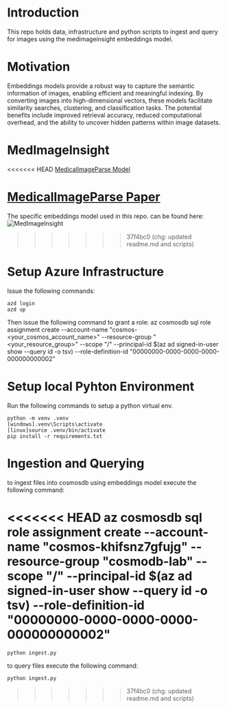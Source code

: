 # Introduction

This repo holds data, infrastructure and python scripts to ingest and query for images using the medimageinsight embeddings model.

# Motivation

Embeddings models provide a robust way to capture the semantic information of images, enabling efficient and meaningful indexing. By converting images into high-dimensional vectors, these models facilitate similarity searches, clustering, and classification tasks. The potential benefits include improved retrieval accuracy, reduced computational overhead, and the ability to uncover hidden patterns within image datasets.

# MedImageInsight

<<<<<<< HEAD
[MedicalImageParse Model](https://ai.azure.com/explore/models/MedImageInsight/version/5/registry/azureml)
  
[MedicalImageParse Paper](https://arxiv.org/pdf/2410.06542)
=======
The specific embeddings model used in this repo. can be found here:
![MedImageInsight](https://aka.ms/medimageinsightpaper)
>>>>>>> 37f4bc0 (chg: updated readme.md and scripts)

# Setup Azure Infrastructure

Issue the following commands: 
```
azd login
azd up
```

Then issue the following command to grant a role:
az cosmosdb sql role assignment create --account-name "cosmos-<your_cosmos_account_name>" --resource-group "<your_resource_group>" --scope "/" --principal-id $(az ad signed-in-user show --query id -o tsv) --role-definition-id "00000000-0000-0000-0000-000000000002"

# Setup local Pyhton Environment

Run the following commands to setup a python virtual env.

```
python -m venv .venv
[windows].venv\Scripts\activate
[linux]source .venv/bin/activate
pip install -r requirements.txt
```

# Ingestion and Querying

to ingest files into cosmosdb using embeddings model execute the following command:

<<<<<<< HEAD
az cosmosdb sql role assignment create --account-name "cosmos-khifsnz7gfujg" --resource-group "cosmodb-lab" --scope "/" --principal-id $(az ad signed-in-user show --query id -o tsv) --role-definition-id "00000000-0000-0000-0000-000000000002"
=======
`python ingest.py`

to query files execute the following command:

`python ingest.py`
>>>>>>> 37f4bc0 (chg: updated readme.md and scripts)
